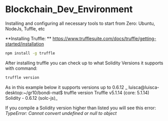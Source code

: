 # Blockchain_Dev_Environment
Installing and configuring all necessary tools to start from Zero: Ubuntu, NodeJs, Tuffle, etc


**Installing Truffle: **
https://www.trufflesuite.com/docs/truffle/getting-started/installation

```bash
npm install -g truffle
``` 

After installing truffle you can check up to what Solidity Versions it supports with command:
```bash
truffle version
``` 
As in this example below it supports versions up to 0.6.12
_
luisca@luisca-desktop:~/gr10/bondi-mat$ truffle version
Truffle v5.1.14 (core: 5.1.14)
Solidity - 0.6.12 (solc-js)_

If you compile a Solidity version higher than listed you will see this error:
_TypeError: Cannot convert undefined or null to object_

